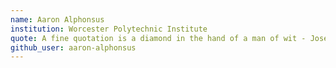 ```yaml
---
name: Aaron Alphonsus
institution: Worcester Polytechnic Institute
quote: A fine quotation is a diamond in the hand of a man of wit - Joseph Roux 
github_user: aaron-alphonsus 
---
```

